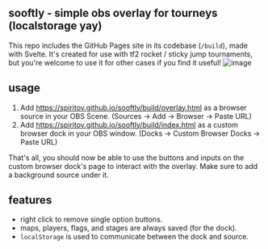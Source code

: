 ## sooftly - simple obs overlay for tourneys (localstorage yay)

This repo includes the GitHub Pages site in its codebase (`/build`), made with Svelte.
It's created for use with tf2 rocket / sticky jump tournaments, but you're welcome to use it for other cases if you find it useful!
![image](https://github.com/user-attachments/assets/98c934e0-ca7d-41eb-802c-1472e1a28a33)


## usage

1. Add https://spiritov.github.io/sooftly/build/overlay.html as a browser source in your OBS Scene. (Sources -> Add -> Browser -> Paste URL)
2. Add https://spiritov.github.io/sooftly/build/index.html as a custom browser dock in your OBS window. (Docks -> Custom Browser Docks -> Paste URL)

That's all, you should now be able to use the buttons and inputs on the custom browser dock's page to interact with the overlay. Make sure to add a background source under it.

## features

- right click to remove single option buttons.
- maps, players, flags, and stages are always saved (for the dock).
- `localStorage` is used to communicate between the dock and source.
